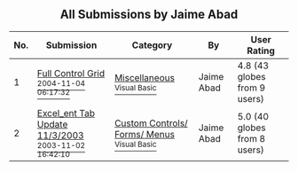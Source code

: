 ﻿<div align="center">

## All Submissions by Jaime Abad

</div>

No.  | Submission | Category | By   | User Rating
---- | ---------- | -------- | ---- | -----------
1 | [Full Control Grid<br /><sup>2004-11-04 06:17:32</sup>](https://github.com/Planet-Source-Code/jaime-abad-full-control-grid__1-57085) | [Miscellaneous<br /><sup>Visual Basic</sup>](../ByCategory/miscellaneous__1-1.md) | Jaime Abad | 4.8 (43 globes from 9 users)
2 | [Excel\_ent  Tab Update 11/3/2003<br /><sup>2003-11-02 16:42:10</sup>](https://github.com/Planet-Source-Code/jaime-abad-excel-ent-tab-update-11-3-2003__1-49595) | [Custom Controls/ Forms/  Menus<br /><sup>Visual Basic</sup>](../ByCategory/custom-controls-forms-menus__1-4.md) | Jaime Abad | 5.0 (40 globes from 8 users)
